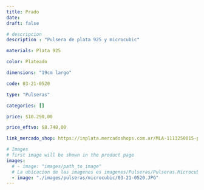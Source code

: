 ```yaml
---
title: Prado
date: 
draft: false

# descripcion
description : "Pulsera de plata 925 y microcubic"

materials: Plata 925

color: Plateado

dimensions: "19cm largo"

code: 03-21-0520

type: "Pulseras"

categories: []

price: $10.290,00

price_eftvo: $8.748,00

link_mercado_shop: https://inplata.mercadoshops.com.ar/MLA-1113250015-pulsera-de-plata-y-microcubics-corazones-y-circulitos-prado-_JM

# Images
# first image will be shown in the product page
images:
  # - image: "images/path_to_image"
  # La ubicacion de las imagenes es imagenes/Pulseras/Pulseras.Microcubic/03-21-0520-prado
  - image: "./images/pulseras/microcubic/03-21-0520.JPG"
---
```

